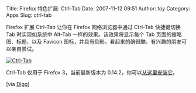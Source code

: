 Title: Firefox 特色扩展: Ctrl-Tab
Date: 2007-11-12 09:51
Author: toy
Category: Apps
Slug: ctrl-tab

Firefox 扩展 Ctrl-Tab 让你在 Firefox 网络浏览器中通过 Ctrl-Tab
快捷键切换 Tab 时实现如系统中 Alt-Tab 一样的效果。该效果将显示每个 Tab
页面的缩略图、标题、以及 Favicon
图标，并具有倒影，看起来的确很酷。有兴趣的朋友可以亲自尝试。

[![Ctrl-Tab](http://i.linuxtoy.org/i/2007/11/ctrl-tab-thumb.png)](http://i.linuxtoy.org/i/2007/11/ctrl-tab.png)

Ctrl-Tab 仅用于 Firefox 3，当前最新版本为
0.14.2，你可以[从这里安装它](http://en.design-noir.de/mozilla/ctrl-tab/)。

[via
[Digg](http://digg.com/linux_unix/Beautiful_tab_switching_for_Firefox_3_2)]
